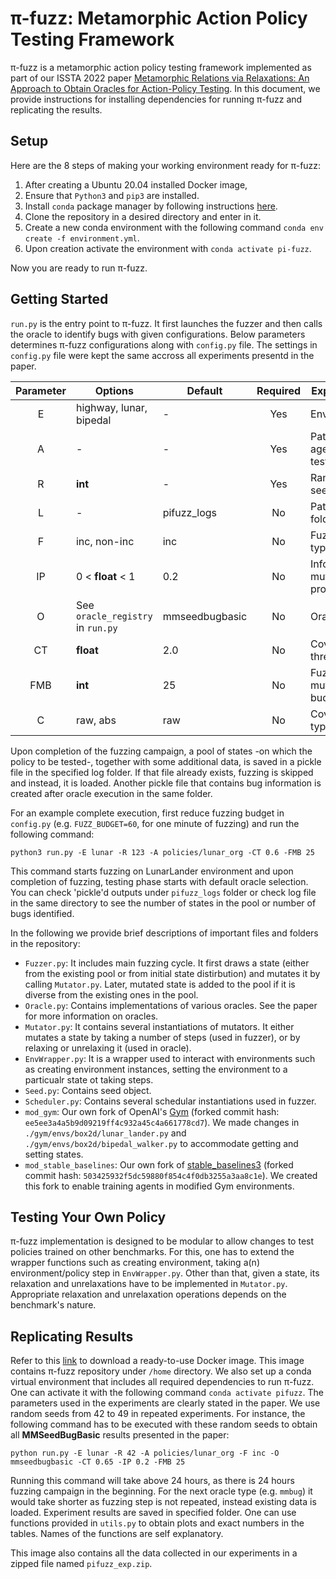 # π-fuzz: Metamorphic Action Policy Testing Framework

π-fuzz is a metamorphic action policy testing framework implemented as part of our ISSTA 2022 paper [Metamorphic Relations via Relaxations: An Approach to Obtain Oracles for Action-Policy Testing](https://people.mpi-sws.org/~hfeniser/pubs/ISSTA-2022.pdf). In this document, we provide instructions for installing dependencies for running π-fuzz and replicating the results.

## Setup
Here are the 8 steps of making your working environment ready for π-fuzz:

1. After creating a Ubuntu 20.04 installed Docker image, 
2. Ensure that `Python3` and `pip3` are installed.
3. Install `conda` package manager by following instructions [here](https://docs.conda.io/projects/conda/en/latest/user-guide/install/linux.html).
4. Clone the repository in a desired directory and enter in it. 
5. Create a new conda environment with the following command `conda env create -f environment.yml`.
6. Upon creation activate the environment with `conda activate pi-fuzz`.

Now you are ready to run π-fuzz.

## Getting Started 
`run.py` is the entry point to π-fuzz. It first launches the fuzzer and then calls the oracle to identify bugs with given configurations. Below parameters determines π-fuzz configurations along with `config.py` file. The settings in `config.py` file were kept the same accross all experiments presentd in the paper. 

| Parameter  | Options     | Default | Required | Explanation |
| :---------: |-------------| ----- | :-------------:  | -----|
| E  | highway, lunar, bipedal | - | Yes | Environment |
| A  | - | - |Yes | Path to agent-to-test  |
| R  | **int** | - |Yes | Random seed  |
| L  | - | pifuzz_logs | No | Path to log folder |
| F  | inc, non-inc  | inc |No | Fuzzing type |
| IP | 0 < **float** < 1| 0.2 | No | Informed mutations probability |
| O  | See `oracle_registry` in `run.py`  | mmseedbugbasic | No | Oracle type |
| CT | **float** | 2.0 | No  | Coverage threshold |
| FMB | **int** | 25 | No | Fuzz mutation budget |
| C | raw, abs | raw | No | Coverage type |

Upon completion of the fuzzing campaign, a pool of states -on which the policy to be tested-, together with some additional data, is saved in a pickle file in the specified log folder. If that file already exists, fuzzing is skipped and instead, it is loaded. Another pickle file that contains bug information is created after oracle execution in the same folder.

For an example complete execution, first reduce fuzzing budget in `config.py` (e.g. `FUZZ_BUDGET=60`, for one minute of fuzzing) and run the following command:

`python3 run.py -E lunar -R 123 -A policies/lunar_org -CT 0.6 -FMB 25`

This command starts fuzzing on LunarLander environment and upon completion of fuzzing, testing phase starts with default oracle selection. You can check 'pickle'd outputs under `pifuzz_logs` folder or check log file in the same directory to see the number of states in the pool or number of bugs identified.

In the following we provide brief descriptions of important files and folders in the repository:
- `Fuzzer.py`: It includes main fuzzing cycle. It first draws a state (either from the existing pool or from initial state distirbution) and mutates it by calling `Mutator.py`. Later, mutated state is added to the pool if it is diverse from the existing ones in the pool.
- `Oracle.py`: Contains implementations of various oracles. See the paper for more information on oracles.
- `Mutator.py`: It contains several instantiations of mutators. It either mutates a state by taking a number of steps (used in fuzzer), or by relaxing or unrelaxing it (used in oracle).
- `EnvWrapper.py`: It is a wrapper used to interact with environments such as creating environment instances, setting the environment to a particualr state ot taking steps.
- `Seed.py`: Contains seed object.
- `Scheduler.py`: Contains several schedular instantiations used in fuzzer.
- `mod_gym`: Our own fork of OpenAI's [Gym](https://github.com/openai/gym) (forked commit hash: `ee5ee3a4a5b9d09219ff4c932a45c4a661778cd7`). We made changes in `./gym/envs/box2d/lunar_lander.py` and `./gym/envs/box2d/bipedal_walker.py` to accommodate getting and setting states.
- `mod_stable_baselines`: Our own fork of [stable_baselines3](https://stable-baselines3.readthedocs.io/en/master/) (forked commit hash: `503425932f5dc59880f854c4f0db3255a3aa8c1e`). We created this fork to enable training agents in modified Gym environments.

## Testing Your Own Policy

π-fuzz implementation is designed to be modular to allow changes to test policies trained on other benchmarks. For this, one has to extend the wrapper functions such as creating environment, taking a(n) environment/policy step in `EnvWrapper.py`. Other than that, given a state, its relaxation and unrelaxations have to be implemented in `Mutator.py`. Appropriate relaxation and unrelaxation operations depends on the benchmark's nature.

## Replicating Results

Refer to this [link](https://hub.docker.com/repository/docker/practicalformalmethods/pi-fuzz) to download a ready-to-use Docker image. This image contains π-fuzz repository under `/home` directory. We also set up a conda virtual environment that includes all required dependencies to run π-fuzz. One can activate it with the following command `conda activate pifuzz`. The parameters used in the experiments are clearly stated in the paper. We use random seeds from 42 to 49 in repeated experiments. For instance, the following command has to be executed with these random seeds to obtain all **MMSeedBugBasic** results presented in the paper:

`python run.py -E lunar -R 42 -A policies/lunar_org -F inc -O mmseedbugbasic -CT 0.65 -IP 0.2 -FMB 25`

Running this command will take above 24 hours, as there is 24 hours fuzzing campaign in the beginning. For the next oracle type (e.g. `mmbug`) it would take shorter as fuzzing step is not repeated, instead existing data is loaded. Experiment results are saved in specified folder. One can use functions provided in `utils.py` to obtain plots and exact numbers in the tables. Names of the functions are self explanatory.

This image also contains all the data collected in our experiments in a zipped file named `pifuzz_exp.zip`. 
